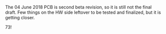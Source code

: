 The 04 June 2018 PCB is second beta revision, so it is still not the final draft. Few things
on the HW side leftover to be tested and finalized, but it is getting closer.

73!